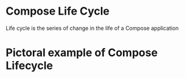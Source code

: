 # Compose Life Cycle
Life cycle is the series of change in the life of a Compose application

# Pictoral example of Compose Lifecycle